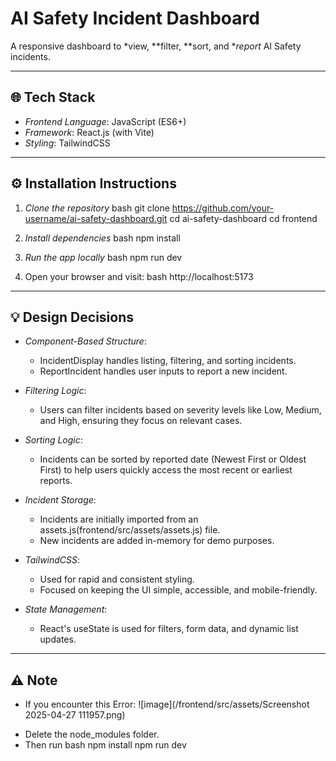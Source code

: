 # AI Safety Incident Dashboard

A responsive dashboard to *view, **filter, **sort, and **report* AI Safety incidents.

---

## 🌐 Tech Stack
- *Frontend Language*: JavaScript (ES6+)
- *Framework*: React.js (with Vite)
- *Styling*: TailwindCSS

---

## ⚙ Installation Instructions

1. *Clone the repository*
bash
git clone https://github.com/your-username/ai-safety-dashboard.git
cd ai-safety-dashboard
cd frontend


2. *Install dependencies*
bash
npm install


3. *Run the app locally*
bash
npm run dev


4. Open your browser and visit:
bash
http://localhost:5173


---

## 💡 Design Decisions
- *Component-Based Structure*:
  - IncidentDisplay handles listing, filtering, and sorting incidents.
  - ReportIncident handles user inputs to report a new incident.
  
- *Filtering Logic*:
  - Users can filter incidents based on severity levels like Low, Medium, and High, ensuring they focus on relevant cases.

- *Sorting Logic*:
  - Incidents can be sorted by reported date (Newest First or Oldest First) to help users quickly access the most recent or earliest reports.

- *Incident Storage*:
  - Incidents are initially imported from an assets.js(frontend/src/assets/assets.js) file.
  - New incidents are added in-memory for demo purposes.

- *TailwindCSS*:
  - Used for rapid and consistent styling.
  - Focused on keeping the UI simple, accessible, and mobile-friendly.

- *State Management*:
  - React's useState is used for filters, form data, and dynamic list updates.

---

## ⚠ Note

- If you encounter this Error:
![image](/frontend/src/assets/Screenshot 2025-04-27 111957.png)

* Delete the node_modules folder.
* Then run 
bash
npm install
npm run dev
